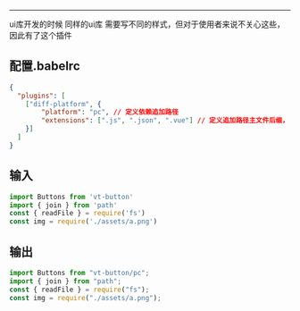---

ui库开发的时候 同样的ui库 需要写不同的样式，但对于使用者来说不关心这些，因此有了这个插件

## 配置.babelrc

```json
{
  "plugins": [
    ["diff-platform", {
        "platform": "pc", // 定义依赖追加路径
        "extensions": [".js", ".json", ".vue"] // 定义追加路径主文件后缀， 默认 .js .json
    }]
  ]
}
```

## 输入

```javascript
import Buttons from 'vt-button'
import { join } from 'path'
const { readFile } = require('fs')
const img = require('./assets/a.png')
```

## 输出

```javascript
import Buttons from "vt-button/pc";
import { join } from "path";
const { readFile } = require("fs");
const img = require("./assets/a.png");
```
